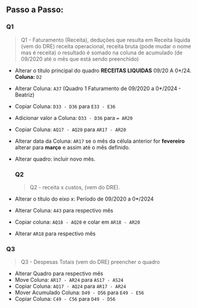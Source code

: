 ## Passo a Passo:
###  Q1  

>Q1 - Faturamento (Receita), deduções que resulta em Receita liquida (vem do DRE) receita operacional, receita bruta (pode mudar o nome mas é receita) o resultado é somado na coluna de acumulado (de 09/2020 até o mês que está sendo preenchido)

- Alterar o titulo principal do quadro **RECEITAS LIQUIDAS** 09/20 A 0*/24. 
	**Coluna:** `D2`
- Alterar Coluna: `A37` (Quadro 1 Faturamento de 09/2020 a 0*/2024 - Beatriz)
- Copiar  Coluna: `D33 - D36` para `E33 - E36`  
- Adicionar valor a  Coluna: `D33 - D36` para `= AR20`
- Copiar Coluna: `AQ17 - AQ20` para `AR17 - AR20`
- Alterar data da Coluna: `AR17`  se o mês da célula anterior for **fevereiro** alterar para **março** e assim até o mês definido.
- Alterar quadro: incluir novo mês.

	### Q2

  >Q2 - receita x custos, (vem do DRE).

- Alterar o título do eixo x: Período de 09/2020 a 0*/2024
- Alterar Coluna: `A43` para respectivo mês
- Copiar coluna: `AQ18 - AQ20` e colar em `AR18 - AR20`
- Alterar `AR18` para respectivo mês 
### Q3

>Q3 - Despesas Totais (vem do DRE) preencher o quadro

- Alterar Quadro para respectivo mês
- Move Coluna: `AR17 - AR24` para `AS17 - AS24`
- Copiar Coluna: `AQ17 - AQ24` para `AR17 - AR24`
- Mover Acumulado Coluna: `D49 - D56` para `E49 - E56`
- Copiar Coluna: `C49 - C56` para `D49 - D56`

